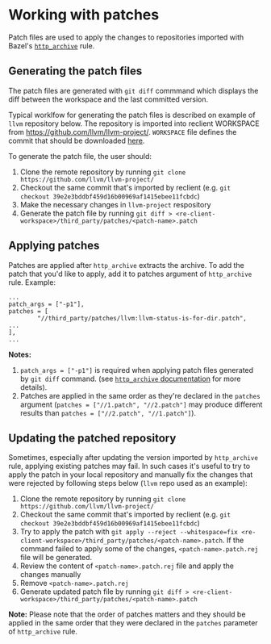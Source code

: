 # Working with patches

Patch files are used to apply the changes to repositories imported with Bazel's [`http_archive`](https://docs.bazel.build/versions/main/repo/http.html) rule.

## Generating the patch files

The patch files are generated with `git diff` commmand which displays the diff between the workspace and the last committed version.

Typical worklfow for generating the patch files is described on example of `llvm` repository below. The repository is imported into reclient WORKSPACE from https://github.com/llvm/llvm-project/. `WORKSPACE` file defines the commit that should be downloaded [here](https://github.com/bazelbuild/reclient/tree/main/WORKSPACE;l=47).

To generate the patch file, the user should:
1. Clone the remote repository by running `git clone https://github.com/llvm/llvm-project/`
2. Checkout the same commit that's imported by reclient (e.g. `git checkout 39e2e3bddbf459d16b00969af1415ebee11fcbdc`)
3. Make the necessary changes in `llvm-project` respository
4. Generate the patch file by running `git diff > <re-client-workspace>/third_party/patches/<patch-name>.patch`


## Applying patches

Patches are applied after `http_archive` extracts the archive. To add the patch that you'd like to apply, add it to patches argument of `http_archive` rule. Example:
```
...
patch_args = ["-p1"],
patches = [
        "//third_party/patches/llvm:llvm-status-is-for-dir.patch",
...
],
...
```
**Notes:**
1. `patch_args = ["-p1"]` is required when applying patch files generated by `git diff` command. (see [`http_archive` documentation](https://docs.bazel.build/versions/main/repo/http.html) for more details).
2. Patches are applied in the same order as they're declared in the `patches` argument (`patches = ["//1.patch", "//2.patch"]` may produce different results than `patches = ["//2.patch", "//1.patch"]`).

## Updating the patched repository

Sometimes, especially after updating the version imported by `http_archive` rule, applying existing patches may fail. In such cases it's useful to try to apply the patch in your local repository and manually fix the changes that were rejected by following steps below (`llvm` repo used as an example):
1. Clone the remote repository by running `git clone https://github.com/llvm/llvm-project/`
2. Checkout the same commit that's imported by reclient (e.g. `git checkout 39e2e3bddbf459d16b00969af1415ebee11fcbdc`)
3. Try to apply the patch with `git apply --reject --whitespace=fix <re-client-workspace>/third_party/patches/<patch-name>.patch`. If the command failed to apply some of the changes, `<patch-name>.patch.rej` file will be generated.
4. Review the content of `<patch-name>.patch.rej` file and apply the changes manually
5. Remove `<patch-name>.patch.rej`
6. Generate updated patch file by running `git diff > <re-client-workspace>/third_party/patches/<patch-name>.patch`

**Note:** Please note that the order of patches matters and they should be applied in the same order that they were declared in the `patches` parameter of `http_archive` rule.